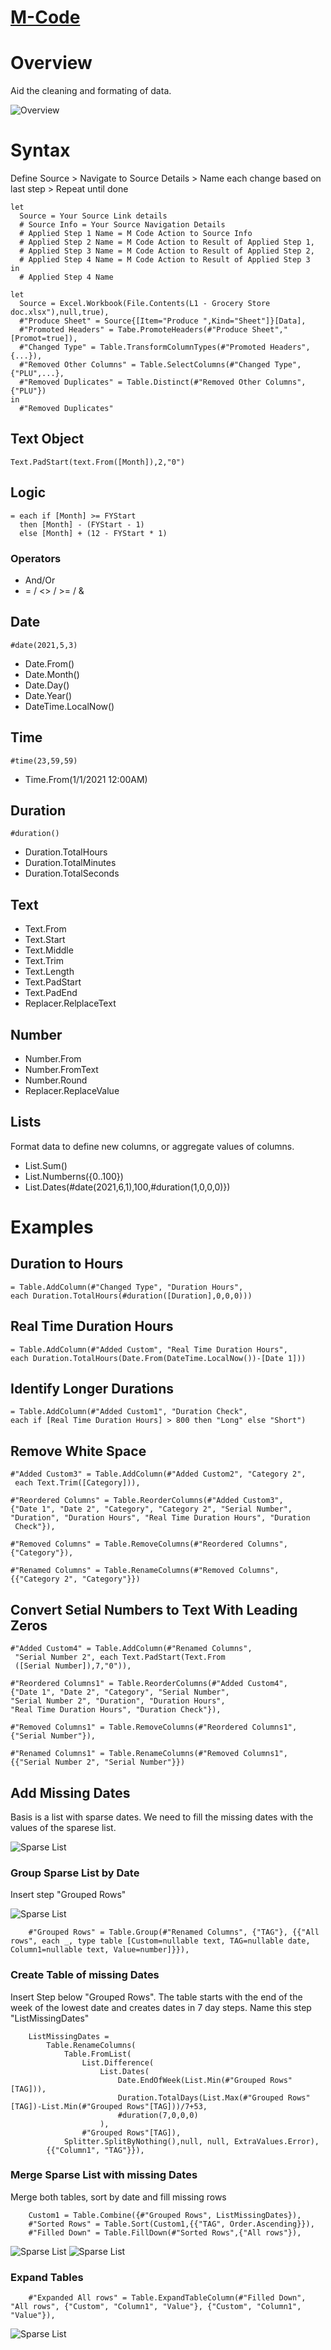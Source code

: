 # [M-Code](https://learn.microsoft.com/en-us/powerquery-m/)

# Overview

Aid the cleaning and formating of data.

![Overview](../img/pbi_15.jpg)

# Syntax

Define Source > Navigate to Source Details > Name each change based on last step > Repeat until done

    let
      Source = Your Source Link details
      # Source Info = Your Source Navigation Details
      # Applied Step 1 Name = M Code Action to Source Info
      # Applied Step 2 Name = M Code Action to Result of Applied Step 1,
      # Applied Step 3 Name = M Code Action to Result of Applied Step 2,
      # Applied Step 4 Name = M Code Action to Result of Applied Step 3
    in
      # Applied Step 4 Name
      
    let
      Source = Excel.Workbook(File.Contents(L1 - Grocery Store doc.xlsx"),null,true),
      #"Produce Sheet" = Source{[Item="Produce ",Kind="Sheet"]}[Data],
      #"Promoted Headers" = Tabe.PromoteHeaders(#"Produce Sheet","[Promot=true]),
      #"Changed Type" = Table.TransformColumnTypes(#"Promoted Headers",{...}),
      #"Removed Other Columns" = Table.SelectColumns(#"Changed Type",{"PLU",...},
      #"Removed Duplicates" = Table.Distinct(#"Removed Other Columns",{"PLU"})
    in
      #"Removed Duplicates"
      
## Text Object

    Text.PadStart(text.From([Month]),2,"0")
    
## Logic

    = each if [Month] >= FYStart
      then [Month] - (FYStart - 1)
      else [Month] + (12 - FYStart * 1)
      
### Operators

* And/Or
* = / <> / >= / &
</a>
      
## Date

    #date(2021,5,3)

* Date.From()
* Date.Month()
* Date.Day()
* Date.Year()
* DateTime.LocalNow()
</a>

## Time

    #time(23,59,59)

* Time.From(1/1/2021 12:00AM)
</a>

## Duration

    #duration()
    
* Duration.TotalHours
* Duration.TotalMinutes
* Duration.TotalSeconds
</a>

## Text

* Text.From
* Text.Start
* Text.Middle
* Text.Trim
* Text.Length
* Text.PadStart
* Text.PadEnd
* Replacer.RelplaceText
</a>

## Number

* Number.From
* Number.FromText
* Number.Round
* Replacer.ReplaceValue
</a>

## Lists

Format data to define new columns, or aggregate values of columns.

* List.Sum()
* List.Numberns({0..100})
* List.Dates(#date(2021,6,1),100,#duration(1,0,0,0)})
</a>

# Examples

## Duration to Hours

    = Table.AddColumn(#"Changed Type", "Duration Hours", 
    each Duration.TotalHours(#duration([Duration],0,0,0)))
    
## Real Time Duration Hours

    = Table.AddColumn(#"Added Custom", "Real Time Duration Hours", 
    each Duration.TotalHours(Date.From(DateTime.LocalNow())-[Date 1]))
    
## Identify Longer Durations

    = Table.AddColumn(#"Added Custom1", "Duration Check", 
    each if [Real Time Duration Hours] > 800 then "Long" else "Short")
    
## Remove White Space

    #"Added Custom3" = Table.AddColumn(#"Added Custom2", "Category 2", 
     each Text.Trim([Category])),

    #"Reordered Columns" = Table.ReorderColumns(#"Added Custom3",
    {"Date 1", "Date 2", "Category", "Category 2", "Serial Number", 
    "Duration", "Duration Hours", "Real Time Duration Hours", "Duration 
     Check"}),

    #"Removed Columns" = Table.RemoveColumns(#"Reordered Columns",
    {"Category"}),

    #"Renamed Columns" = Table.RenameColumns(#"Removed Columns",
    {{"Category 2", "Category"}})

## Convert Setial Numbers to Text With Leading Zeros

    #"Added Custom4" = Table.AddColumn(#"Renamed Columns", 
     "Serial Number 2", each Text.PadStart(Text.From
     ([Serial Number]),7,"0")),

    #"Reordered Columns1" = Table.ReorderColumns(#"Added Custom4",
    {"Date 1", "Date 2", "Category", "Serial Number", 
    "Serial Number 2", "Duration", "Duration Hours", 
    "Real Time Duration Hours", "Duration Check"}),

    #"Removed Columns1" = Table.RemoveColumns(#"Reordered Columns1",
    {"Serial Number"}),

    #"Renamed Columns1" = Table.RenameColumns(#"Removed Columns1",
    {{"Serial Number 2", "Serial Number"}})

## Add Missing Dates

Basis is a list with sparse dates. We need to fill the missing dates with the values of the sparese list.

![Sparse List](../img/gcp_m_demo_01.jpg)

### Group Sparse List by Date

Insert step "Grouped Rows"

![Sparse List](../img/gcp_m_demo_02.jpg)

        #"Grouped Rows" = Table.Group(#"Renamed Columns", {"TAG"}, {{"All rows", each _, type table [Custom=nullable text, TAG=nullable date, Column1=nullable text, Value=number]}}),

### Create Table of missing Dates

Insert Step below "Grouped Rows". The table starts with the end of the week of the lowest date and creates dates in 7 day steps. Name this step "ListMissingDates"

        ListMissingDates = 
            Table.RenameColumns(
                Table.FromList(
                    List.Difference(
                        List.Dates(
                            Date.EndOfWeek(List.Min(#"Grouped Rows"[TAG])),
                            Duration.TotalDays(List.Max(#"Grouped Rows"[TAG])-List.Min(#"Grouped Rows"[TAG]))/7+53, 
                            #duration(7,0,0,0) 
                        ), 
                    #"Grouped Rows"[TAG]),     
                Splitter.SplitByNothing(),null, null, ExtraValues.Error), 
            {{"Column1", "TAG"}}),
        
### Merge Sparse List with missing Dates

Merge both tables, sort by date and fill missing rows

        Custom1 = Table.Combine({#"Grouped Rows", ListMissingDates}),
        #"Sorted Rows" = Table.Sort(Custom1,{{"TAG", Order.Ascending}}),
        #"Filled Down" = Table.FillDown(#"Sorted Rows",{"All rows"}),
        
![Sparse List](../img/gcp_m_demo_03.jpg)
![Sparse List](../img/gcp_m_demo_04.jpg)

### Expand Tables

        #"Expanded All rows" = Table.ExpandTableColumn(#"Filled Down", "All rows", {"Custom", "Column1", "Value"}, {"Custom", "Column1", "Value"}),
        
![Sparse List](../img/gcp_m_demo_05.jpg)

